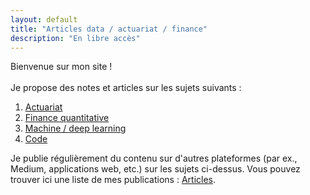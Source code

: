 ```yaml
---
layout: default
title: "Articles data / actuariat / finance"
description: "En libre accès"
---
```


Bienvenue sur mon site ! 
<br>
<br>
Je propose des notes et articles sur les sujets suivants :
<ol type="1">
  <li> <a href = "actuariat.html"> Actuariat </a> </li>
  <li> <a href = "finance_quantitative.html"> Finance quantitative </a> </li>
  <li> <a href = "machine_deep_learning.html"> Machine / deep learning </a> </li>
  <li> <a href = "code.html"> Code </a> </li>
</ol>

Je publie régulièrement du contenu sur d'autres plateformes (par ex., Medium, applications web, etc.) sur les sujets ci-dessus. 
Vous pouvez trouver ici une liste de mes publications : <a href = "articles.html">Articles</a>.
